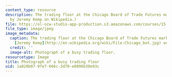```yaml
---
content_type: resource
description: The trading floor at the Chicago Board of Trade Futures market. (Image
  by Jeremy Kemp on Wikipedia.)
file: https://ol-ocw-studio-app-production.s3.amazonaws.com/courses/15-997-practice-of-finance-advanced-corporate-risk-management-spring-2009/1a828b079fe7666c3d70e8096b30e93c_15-997s09-th.jpg
file_type: image/jpeg
image_metadata:
  caption: The trading floor at the Chicago Board of Trade Futures market. Image by
    [Jeremy Kemp](http://en.wikipedia.org/wiki/File:Chicago_bot.jpg) on Wikipedia.
  credit: ''
  image-alt: Photograph of a busy trading floor.
resourcetype: Image
title: Photograph of a busy trading floor
uid: 1a828b07-9fe7-666c-3d70-e8096b30e93c
---
```

